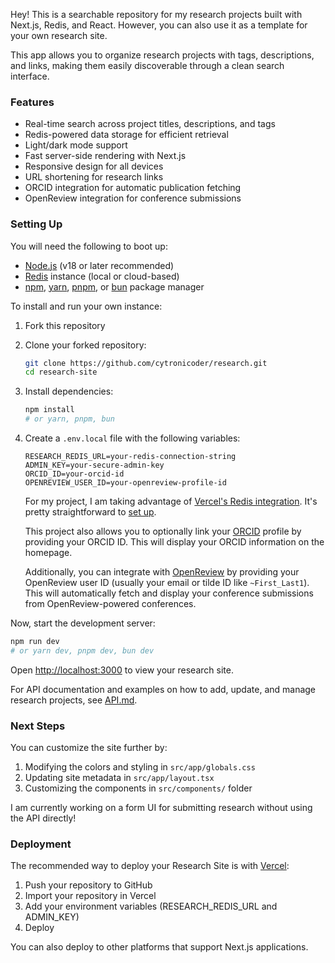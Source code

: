 Hey! This is a searchable repository for my research projects built with Next.js, Redis, and React. However, you can also use it as a template for your own research site.

This app allows you to organize research projects with tags, descriptions, and links, making them easily discoverable through a clean search interface.

### Features

- Real-time search across project titles, descriptions, and tags
- Redis-powered data storage for efficient retrieval
- Light/dark mode support
- Fast server-side rendering with Next.js
- Responsive design for all devices
- URL shortening for research links
- ORCID integration for automatic publication fetching
- OpenReview integration for conference submissions

### Setting Up

You will need the following to boot up:

- [Node.js](https://nodejs.org/) (v18 or later recommended)
- [Redis](https://redis.io/) instance (local or cloud-based)
- [npm](https://www.npmjs.com/), [yarn](https://yarnpkg.com/), [pnpm](https://pnpm.io/), or [bun](https://bun.sh/) package manager

To install and run your own instance:

1. Fork this repository
2. Clone your forked repository:

   ```bash
   git clone https://github.com/cytronicoder/research.git
   cd research-site
   ```

3. Install dependencies:

   ```bash
   npm install
   # or yarn, pnpm, bun
   ```

4. Create a `.env.local` file with the following variables:

   ```env
   RESEARCH_REDIS_URL=your-redis-connection-string
   ADMIN_KEY=your-secure-admin-key
   ORCID_ID=your-orcid-id
   OPENREVIEW_USER_ID=your-openreview-profile-id
   ```

   For my project, I am taking advantage of [Vercel's Redis integration](https://vercel.com/integrations/redis). It's pretty straightforward to [set up](https://redis.io/docs/latest/operate/rc/cloud-integrations/vercel/).

   This project also allows you to optionally link your [ORCID](https://orcid.org/) profile by providing your ORCID ID. This will display your ORCID information on the homepage.

   Additionally, you can integrate with [OpenReview](https://openreview.net/) by providing your OpenReview user ID (usually your email or tilde ID like `~First_Last1`). This will automatically fetch and display your conference submissions from OpenReview-powered conferences.

Now, start the development server:

```bash
npm run dev
# or yarn dev, pnpm dev, bun dev
```

Open [http://localhost:3000](http://localhost:3000) to view your research site.

For API documentation and examples on how to add, update, and manage research projects, see [API.md](API.md).

### Next Steps

You can customize the site further by:

1. Modifying the colors and styling in `src/app/globals.css`
2. Updating site metadata in `src/app/layout.tsx`
3. Customizing the components in `src/components/` folder

I am currently working on a form UI for submitting research without using the API directly!

### Deployment

The recommended way to deploy your Research Site is with [Vercel](https://vercel.com):

1. Push your repository to GitHub
2. Import your repository in Vercel
3. Add your environment variables (RESEARCH_REDIS_URL and ADMIN_KEY)
4. Deploy

You can also deploy to other platforms that support Next.js applications.
